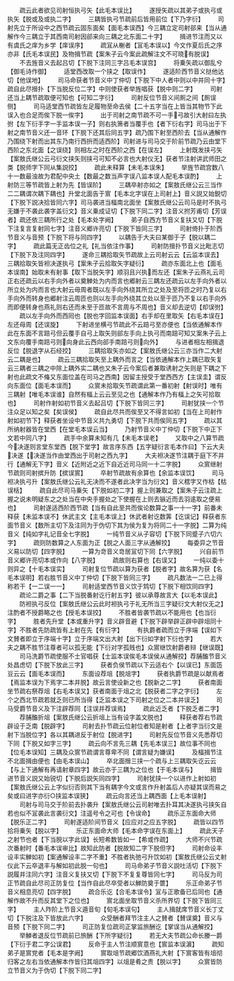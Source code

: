 <!-- { "loadSidebar": true } -->
　　疏云此者欲见司射恒执弓矢【此毛本误比】
　　遂授矢疏以其弟子或执弓或执矢【脱或及或执二字】
　　三耦皆执弓节疏前后皆用前位【下乃字衍】
　　司射先立于所设中之西节疏云固东面矣【面毛本误西】今三耦立定司射郤来【当从通解作今三耦立于其西南司射因郤来向三耦之北东面二十字】
　　揖进节注而又以有虞氏之庠为乡学【庠误序】
　　疏冝从榭者【冝毛本误以】今文作夏后氏之序亦非【氏毛本误民】及物揖节疏【案朱子云今案此疏解注文不可晓有脱误】
　　不去旌音义去起吕切【下脱下注同三字吕毛本误宫】
　　将乗矢疏以御乱兮【御毛诗作御】
　　适堂西改取一个挟之【取误作】
　　遂适阶西节音义挞他达切【他误地】
　　司马命获者节音义中丁仲切【下脱下中人者中则以中并同十字】疏自此尽搢扑【下当脱反位二字】中则使获者举旌唱获【脱中则二字】
　　司射还当上耦节疏取便可知也【可知二字衍】
　　司射反位节音义间厠之间【厠误侧】
　　司马适堂西节疏皆左足履物至命去侯【二十五字当在上皆当其物节下此误入也合足而俟下脱一俟字】
　　出于司射之南节疏不可一手弓故引大射曰左执弣【左下衍手字一手监本误一子】则右执箫者当覆手也【者下衍右字】司马出于下射之南节音义还一音环【下脱下还其后同五字】疏乃围下射至西阶去【当从通解作乃围绕下射而出其东乃南行西抍而适西阶】司射进与司马交于阶前节疏乃云由堂下西阶之东北面【之误绕】则相左之时在西阶之西【在误左】
　　上射既发挟弓矢【案敖氏继公云弓衍文挟矢则挟弓可知不必言也大射仪无】获者节注射讲武师田之类【脱师字下同从集説挍】
　　疏此未释算【未毛本误朱】
　　举旌节疏宫数八十一数最浊故为君配中央土【数最之数当声字误八监本误人配毛本误酌】
　　上射防三等节疏皆上射为先【皆误阶】
　　三耦卒射亦如之【案敖氏继公云三当作二二耦谓次耦下耦也】升堂北面告于賔【毛本北字误在上司射上】音义説又始鋭切【下脱下説决拾皆同六字】司马袭进当楅南北面坐【案敖氏继公云司马是时不执弓无嫌于不袭此袭字盖衍文】音义乗成证切【下脱下同二字】注音义拊芳甫切【芳误者】疏还依三耦所行之处【毛本处字阙】
　　弟子自西方节音义复扶又切【下脱下注复言复射同七字】注音义郷许亮切【下脱下皆同三字】
　　司射倚扑于阶西节音义与音预【下脱下将与同四字】
　　以耦告于大夫曰某御于子【脱以耦二字】
　　疏此篇无正齿位之礼【礼当依注作事】
　　司射防搢扑节音义比毗志切【下脱下及注同四字】
　　遂命三耦拾取矢节疏故上云司射云云【云监本误去】三耦拾取矢皆袒决遂执弓【案朱子云拾取矢字疑衍】
　　疏亦东面北上也【面毛本误南】始取未有射事【取下当脱矢字】顺羽且兴执而左还【案朱子云燕礼云司正右还疏云以右手向外者以奠觯处为内而言也郷射云三耦左还疏云以左手向外者以所立处为内而言也大射云毋周者既以左手向外绕其所立之处及至将匝之时乃复以右手向外而转身也郷射注云周匝也则以左手向外绕其立处以至于匝乃不复以右手向外而即便转身也燕礼则右还而未至于匝故不言周与不周也】音义却去逆切【却误弣】
　　疏以左手向外而西囘也【脱也字回监本误面】右手却在里取矢【右毛本误在】左还母周【还误旋】
　　下射进坐横弓节疏此不云踣弓至亦便也【当依通解本作此在东面不言踣弓但云覆手自弓上取矢则郤左手向上执弓而南踣可知又案朱子云上文东向覆手南踣弓则向身此云西向郤手南踣弓则向外】
　　与进者相左相揖退反位【脱退字从石经挍】
　　三耦拾取矢亦如之【案敖氏继公云三亦当作二大射云二耦是也】
　　疏云三耦拾取矢至上耦外而言之【当依通解本作上耦已取矢复云三耦者三耦之中除上耦外实二耦也又朱子云今案后者兼取诱射之矢则是下耦之下射也此疏文不偹又东面位盖在司马之西南】因留主授受于堂西西方【主误圭】谓反向东面位【面毛本误而】
　　众賔未拾取矢节疏谓此第一番初射【射误时】唯有三耦射【唯毛本误谁】自然有楅上云云至见之也【通解本作乃有楅上之矢可拾取也】
　　司射作射如初节音义去起吕切【下脱下皆同三字】
　　司射犹挟一个节注众足以知之矣【矣误侯】
　　疏自此尽共而俟至又不得言如初【当在上司射作射如初节下】释获者坐设中节音义共九勇切【下脱下共而俟同五字】
　　疏以其所纳射器皆在堂西【在堂毛本误云当】
　　乃射节音义中丁仲切【下脱下中正下文若中同八字】
　　疏手中余算未知有几【未毛本误老】
　　又取中之八算节疏今决遂则言堂东堂西【脱下堂字】故言序东西【五字疑衍言毛本作曰】下云大夫决遂【决遂当作由堂西出于司射之西九字】
　　大夫袒决遂节注耦于庭下不并行【通解无下字】音义【近附近之近下自近近司马同一十二字脱】
　　众賔继射节疏则司射摈升防【摈误賔】
　　卒射节疏故有余算也【余监本误饮】
　　司马袒决执弓升【案敖氏继公云礼无决而不遂者此决字当为衍文】音义楛字又作枯【枯误栝】
　　疏自此尽司马乗矢【下脱如初二字】握上则兼取之【案朱子云注疏上握之说未明疑东之之处当在中央手握处之下使握在上则去镞近而去羽逺取之便易也】
　　司射遂适西阶西节疏【当有自此至共而俟论数算之事一十一字】前番未释获【未监本误不】休武主文【主毛本误上】休武者射讫数筭【讫误记】释获者东面节音义【数所主切下及注同为于伪切下其为侯为复为将同二十一字脱】二算为纯音义【纯如字礼记音全七字脱】
　　一纯节音义从子容切【下脱下同蹙子六切六字】
　　疏则防数算之人东面为正【脱之人面三字从通解挍】
　　每委异之节音义易以防切【四字脱】
　　一算为竒音义竒居冝切下同【六字脱】
　　兴自前节音义郷许亮切本或作向【八字脱】
　　疏故则右算也【右误又】
　　一纯以委十则异之【十毛本误实】
　　司射复位节疏以算为获者【脱者字】故名算为获【名毛本误明】若右胜节音义中丁仲切【下脱下皆同三字】
　　疏凡数法一二已上得称若干【一二误一一】
　　司射适堂西节音义饮于鸩切【下脱下相饮同四字】
　　疏论二爵之事【二下当脱番射讫行射五字】彼以承尊故言大【以毛本误此】
　　防袒执弓反位【案敖氏继公云此时袒执弓于礼无所当三字疑衍文大射仪无之】注酌者不授爵略之也【授毛本误挍】
　　不胜者皆袭节疏以不能用也【也当衍字】
　　胜者先升堂【本或重升字】音义辟音避【下脱下辟举辟正辟中辟俎同十字】不胜者先防疏皆有上射在先【有衍字】
　　有执爵者疏而立于序端【误如下文賛者即立于序端十字】立于序端文出大射【出下衍如字射下衍也字】
　　若大夫之耦不胜节注尊者可以孤无能【下衍对字孤贱也】众賔继饮射爵者辩【继误既】
　　司马洗爵节疏使服不士官唱获【士监本误俟毛本误侯从通解挍】荐脯醢节音义处昌虑切【下脱下放此三字】
　　获者负侯节疏以下云适右个【以误已】东面笾豆云云【面毛本误而】
　　东面设荐俎【脱俎字】
　　获者执爵节疏是以献焉者【焉监本误为下焉字二本并脱】故云言使设新之也【脱新之二字】
　　获者南面坐节疏右祭荐俎【右毛本误又】获者南面于俎之北【脱获者二字之字衍】
　　左个之西北节疏若就乏则已所当得【乏监本误之下司射之位之二本并误乏】
　　司马受爵节音义及下注辟荐同【注误并荐误焉】
　　疏此近乏者【下脱乏者二字】
　　荐脯醢折俎【案敖氏继公云折俎上当有设字盖文脱也】
　　释获者荐右节疏辟设于乏南【脱辟字】
　　司射去扑节疏云位射位者知是射者【上者字当衍文是射下当脱位字】各以其耦进反于射位【脱进字】
　　司射先反位节音义先悉荐切下同【下脱又如字三字】
　　疏云向不言先三耦【先毛本误三】故位事不同也【位毛本误知】三耦及众賔节疏谓言尊卑不同【谓言疑为嫌误】
　　及楅揖节注不北面揖由便也【由毛本误山】
　　卒北面搢三挟一个疏与上三耦取矢讫云云【与上下通解有再请射章四字】故云亦于三耦为之位也【于毛本误与】
　　揖皆进节音义説又始锐切【下脱后説矢同四字】
　　司射犹挟一个以进作上射如初【案敖氏继公云上字似衍否则其下当有耦字今文或言作升射盖后人亦疑其误而易之矣或曰进字亦衍○挟监本误狭】
　　疏云向言还当上耦西面【上毛本误射】
　　司射与司马交于阶前去扑袭升【案敖氏继公云司射唯去扑耳其决遂执弓挟矢自若也似不冝袭此言袭衍文】注遥号令之可也【令误命】
　　疏乐正东面命大师【脱乐正二字】
　　司射遂适阶间节音义【应应对之应五字脱】
　　疏皆以四节拾将乗矢【脱以字】
　　乐正东面命大师【毛本命字误在东面上】
　　疏此天子之射节也者【下当脱以字此误】长短希数皆如一【希或作疏】
　　大师不兴节疏次番射时【番毛本误审比】故知此防者【脱故知二字下脱但字】
　　司射命设丰设丰实觯如初【案通解设丰二字不重】不胜者执弛弓升饮如初【案敖氏继公云丈射仪此下云卒退丰与解如初此脱一句也】
　　司马命弟子节音义説吐活切【下脱下説履并注同六字】注音义复扶又切【下脱下不复复尊皆同七字】
　　司马反为司正节疏自此尽司正防复位【当作自此尽卒受者以觯防奠于篚】
　　乐正命弟子节音义相息亮切【四字脱】
　　疏合乐讫【合毛本误令】冝与正歌备已后同也【通解作故不升而反其堂下之位也】
　　賔北面坐取节音义杀所界切【下脱下皆同三字】
　　主人阼阶上节音义遁音旬【旬毛本误句】
　　主人揖就席节音义长丁丈切【下脱注及下皆放此六字】
　　众受酬者拜节注主人之賛者【賛误奠】音义与音预【下脱下同二字】
　　司正防复位疏司正掌监旅酬讫【掌误当从通解挍】
　　举觯者退反位节疏前已旅酬【下所字疑衍】
　　若无大夫节疏公命长媵一爵【下衍于君二字公误君】
　　反命于主人节注顺賔意也【賔监本误濵】
　　疏知弟子是賔党者【毛本是字阙】
　　賔取俎节疏郷饮酒燕礼大射【下賔客皆有俎彻归客之左右当依通解本作皆归其俎四字】以俎是肴之贵【脱以字】
　　众賔皆防立节音义为于伪切【下脱下同二字】
